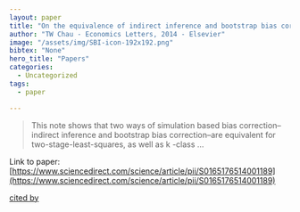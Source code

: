 ```yaml
---
layout: paper
title: "On the equivalence of indirect inference and bootstrap bias correction for linear IV estimators"
author: "TW Chau - Economics Letters, 2014 - Elsevier"
image: "/assets/img/SBI-icon-192x192.png"
bibtex: "None"
hero_title: "Papers"
categories:
  - Uncategorized
tags:
  - paper

---
```

>This note shows that two ways of simulation based bias correction–indirect inference and bootstrap bias correction–are equivalent for two-stage-least-squares, as well as k -class …

Link to paper: [https://www.sciencedirect.com/science/article/pii/S0165176514001189](https://www.sciencedirect.com/science/article/pii/S0165176514001189)

[cited by](https://scholar.google.com/scholar?cites=16979118485108283667&as_sdt=2005&sciodt=0,5&hl=en&num=20)
